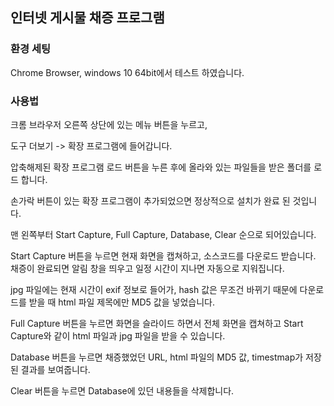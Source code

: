 ## 인터넷 게시물 채증 프로그램

### 환경 세팅

Chrome Browser, windows 10 64bit에서 테스트 하였습니다.

### 사용법

크롬 브라우저 오른쪽 상단에 있는 메뉴 버튼을 누르고,

도구 더보기 -> 확장 프로그램에 들어갑니다.

압축해제된 확장 프로그램 로드 버튼을 누른 후에 올라와 있는 파일들을 받은 폴더를 로드 합니다.

손가락 버튼이 있는 확장 프로그램이 추가되었으면 정상적으로 설치가 완료 된 것입니다.

맨 왼쪽부터 Start Capture, Full Capture, Database, Clear 순으로 되어있습니다.

Start Capture 버튼을 누르면 현재 화면을 캡쳐하고, 소스코드를 다운로드 받습니다. 채증이 완료되면 알림 창을 띄우고 일정 시간이 지나면 자동으로 지워집니다.

jpg 파일에는 현재 시간이 exif 정보로 들어가, hash 값은 무조건 바뀌기 때문에 다운로드를 받을 때 html 파일 제목에만 MD5 값을 넣었습니다.

Full Capture 버튼을 누르면 화면을 슬라이드 하면서 전체 화면을 캡쳐하고 Start Capture와 같이 html 파일과 jpg 파일을 받을 수 있습니다.

Database 버튼을 누르면 채증했었던 URL, html 파일의 MD5 값, timestmap가 저장된 결과를 보여줍니다.

Clear 버튼을 누르면 Database에 있던 내용들을 삭제합니다.

